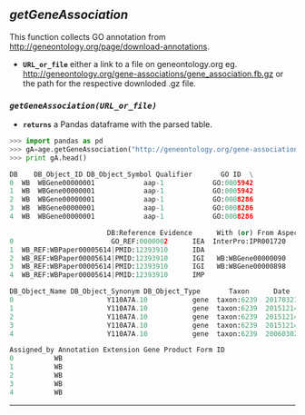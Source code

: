 ## ___getGeneAssociation___

This function collects GO annotation from http://geneontology.org/page/download-annotations.

* **`URL_or_file`** either a link to a file on geneontology.org eg. http://geneontology.org/gene-associations/gene_association.fb.gz or the path for the respective  downloded .gz file.

### *`getGeneAssociation(URL_or_file)`*

* **`returns`** a Pandas dataframe with the parsed table.

```python
>>> import pandas as pd
>>> gA=age.getGeneAssociation("http://geneontology.org/gene-associations/gene_association.wb.gz")
>>> print gA.head()

DB    DB_Object_ID DB_Object_Symbol Qualifier       GO ID  \
0  WB  WBGene00000001            aap-1            GO:0005942   
1  WB  WBGene00000001            aap-1            GO:0005942   
2  WB  WBGene00000001            aap-1            GO:0008286   
3  WB  WBGene00000001            aap-1            GO:0008286   
4  WB  WBGene00000001            aap-1            GO:0008286   

                        DB:Reference Evidence      With (or) From Aspect  \
0                        GO_REF:0000002      IEA  InterPro:IPR001720      C   
1  WB_REF:WBPaper00005614|PMID:12393910      IDA                          C   
2  WB_REF:WBPaper00005614|PMID:12393910      IGI   WB:WBGene00000090      P   
3  WB_REF:WBPaper00005614|PMID:12393910      IGI   WB:WBGene00000898      P   
4  WB_REF:WBPaper00005614|PMID:12393910      IMP                          P   

DB_Object_Name DB_Object_Synonym DB_Object_Type       Taxon      Date  \
0                       Y110A7A.10           gene  taxon:6239  20170321   
1                       Y110A7A.10           gene  taxon:6239  20151214   
2                       Y110A7A.10           gene  taxon:6239  20151214   
3                       Y110A7A.10           gene  taxon:6239  20151214   
4                       Y110A7A.10           gene  taxon:6239  20060302   

Assigned_by Annotation Extension Gene Product Form ID  
0          WB                                            
1          WB                                            
2          WB                                            
3          WB                                            
4          WB                                            
```
___
